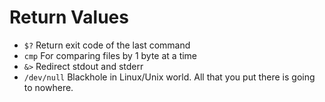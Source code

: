 # Return Values

- `$?` Return exit code of the last command
- `cmp` For comparing files by 1 byte at a time
- `&>` Redirect stdout and stderr
- `/dev/null` Blackhole in Linux/Unix world. All that you put there is going to nowhere.